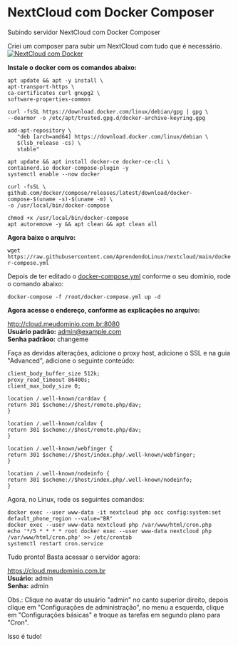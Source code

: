 # NextCloud com Docker Composer
Subindo servidor NextCloud com Docker Composer

Criei um composer para subir um NextCloud com tudo que é necessário.
[![NextCloud com Docker](https://img.youtube.com/vi/kyNfCGEno5M/0.jpg)](https://www.youtube.com/watch?v=kyNfCGEno5M)

**Instale o docker com os comandos abaixo:**

```
apt update && apt -y install \
apt-transport-https \
ca-certificates curl gnupg2 \
software-properties-common

curl -fsSL https://download.docker.com/linux/debian/gpg | gpg \
--dearmor -o /etc/apt/trusted.gpg.d/docker-archive-keyring.gpg

add-apt-repository \
   "deb [arch=amd64] https://download.docker.com/linux/debian \
   $(lsb_release -cs) \
   stable"

apt update && apt install docker-ce docker-ce-cli \
containerd.io docker-compose-plugin -y
systemctl enable --now docker

curl -fsSL \
github.com/docker/compose/releases/latest/download/docker-compose-$(uname -s)-$(uname -m) \
-o /usr/local/bin/docker-compose

chmod +x /usr/local/bin/docker-compose
apt autoremove -y && apt clean && apt clean all
```
**Agora baixe o arquivo:**

`wget https://raw.githubusercontent.com/AprendendoLinux/nextcloud/main/docker-compose.yml`

Depois de ter editado o [docker-compose.yml](https://github.com/AprendendoLinux/nextcloud/blob/main/docker-compose.yml) conforme o seu domínio, rode o comando abaixo:

`docker-compose -f /root/docker-compose.yml up -d`

**Agora acesse o endereço, conforme as explicações no arquivo:**

http://cloud.meudominio.com.br:8080<br>
**Usuário padrão:** admin@example.com<br>
**Senha padrãoo:** changeme

Faça as devidas alterações, adicione o proxy host, adicione o SSL e na guia "Advanced", adicione o seguinte conteúdo:

```
client_body_buffer_size 512k;
proxy_read_timeout 86400s;
client_max_body_size 0;

location /.well-known/carddav {
return 301 $scheme://$host/remote.php/dav;
}

location /.well-known/caldav {
return 301 $scheme://$host/remote.php/dav;
}

location /.well-known/webfinger {
return 301 $scheme://$host/index.php/.well-known/webfinger;
}

location /.well-known/nodeinfo {
return 301 $scheme://$host/index.php/.well-known/nodeinfo;
}
```
Agora, no Linux, rode os seguintes comandos:

```
docker exec --user www-data -it nextcloud php occ config:system:set default_phone_region --value="BR"
docker exec --user www-data nextcloud php /var/www/html/cron.php
echo '*/5 * * * * root docker exec --user www-data nextcloud php /var/www/html/cron.php' >> /etc/crontab
systemctl restart cron.service
```
Tudo pronto! Basta acessar o servidor agora:

https://cloud.meudominio.com.br<br>
**Usuário:** admin<br>
**Senha:** admin

Obs.: Clique no avatar do usuário "admin" no canto superior direito, depois clique em "Configurações de administração", no menu a esquerda, clique em "Configurações básicas" e troque as tarefas em segundo plano para "Cron".

Isso é tudo!
